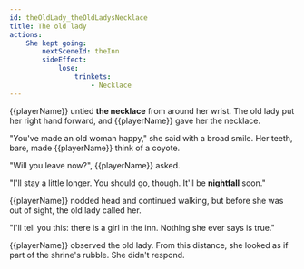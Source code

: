 ```yaml
---
id: theOldLady_theOldLadysNecklace
title: The old lady
actions:
    She kept going:
        nextSceneId: theInn
        sideEffect:
            lose:
                trinkets:
                    - Necklace
---
```


{{playerName}} untied **the necklace** from around her wrist. The old lady put her right hand forward, and {{playerName}} gave her the necklace.

"You've made an old woman happy," she said with a broad smile. Her teeth, bare, made {{playerName}} think of a coyote.

"Will you leave now?", {{playerName}} asked.

"I'll stay a little longer. You should go, though. It'll be **nightfall** soon."

{{playerName}} nodded head and continued walking, but before she was out of sight, the old lady called her.

"I'll tell you this: there is a girl in the inn. Nothing she ever says is true."

{{playerName}} observed the old lady. From this distance, she looked as if part of the shrine's rubble. She didn't respond.
